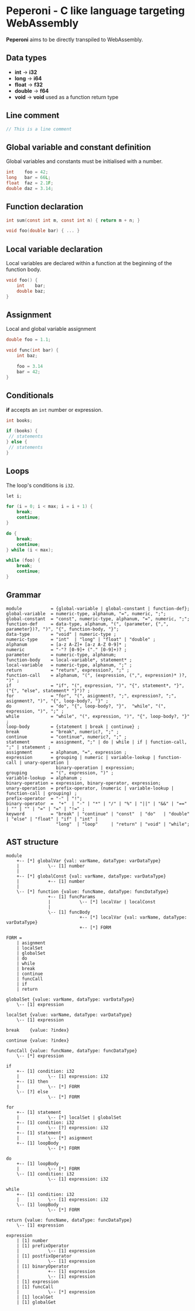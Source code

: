 # Peperoni - C like language targeting WebAssembly

**Peperoni** aims to be directly transpiled to WebAssembly.

## Data types
  * **int**    -> **i32**
  * **long**   -> **i64**
  * **float**  -> **f32**
  * **double** -> **f64**
  * **void**   -> **void** used as a function return type

## Line comment

```c
// This is a line comment
```

## Global variable and constant definition

Global variables and constants must be initialised with a number.

```c
int    foo = 42;
long   bar = 66L;
float  faz = 2.1F;
double daz = 3.14;
``` 

## Function declaration

```c
int sum(const int m, const int n) { return m + n; }

void foo(double bar) { ... }
```

## Local variable declaration

Local variables are declared within a function at the beginning of the function body.

```c
void foo() {
    int    bar;
    double baz;
}
``` 

## Assignment

Local and global variable assignment

```c
double foo = 1.1;

void func(int bar) {
    int baz;

    foo = 3.14
    bar = 42;
}
```

## Conditionals

**if** accepts an `int` number or expression.

```c
int books;

if (books) {
 // statements
} else {
 // statements
}
```

## Loops

The loop's conditions is `i32`. 

```c
let i;

for (i = 0; i < max; i = i + 1) {
    break;
    continue;
}

do {
    break;
    continue;
} while (i < max);

while (foo) {
    break;
    continue;
}

```

## Grammar

```ebnf
module           = {global-variable | global-constant | function-def};
global-variable  = numeric-type, alphanum, "=", numeric, ";";
global-constant  = "const", numeric-type, alphanum, "=", numeric, ";";
function-def     = data-type, alphanum, "(", (parameter, {",", parameter})?, ")", "{", function-body, "}";
data-type        = "void" | numeric-type ;
numeric-type     = "int"  | "long" | "float" | "double" ;
alphanum         = [a-z A-Z]+ [a-z A-Z 0-9]* ;
numeric          = "-"? [0-9]+ ("." [0-9]+)? ;
parameter        = numeric-type, alphanum;
function-body    = local-variable*, statement* ;
local-variable   = numeric-type, alphanum, ";" ;
return           = "return", expression?, ";" ;
function-call    = alphanum, "(", (expression, (",", expression)* )?, ")" ;
if               = "if", "(", expression, ")", "{", statement*, "}", ("{", "else", statement* "}")? ;
for              = "for", "(", asignment?, ";", expression?, ";", asignment?, ")", "{", loop-body?, "}" ;
do               = "do", "{", loop-body?, "}",  "while", "(", expression, ")", ";" ;
while            = "while", "(", expression, ")", "{", loop-body?, "}" ;
loop-body        = {statement | break | continue} ;
break            = "break", numeric?, ";" ;
continue         = "continue", numeric?, ";" ;
statement        = assignment, ";" | do | while | if | function-call, ";" | statement ;
assignment       = alphanum, "=", expression ;
expression       = grouping | numeric | variable-lookup | function-call | unary-operation |
                   binary-operation | expression;
grouping         = "(", expression, ")" ;
variable-lookup  = alphanum	;
binary-operation = expression, binary-operator, expression;
unary-operation  = prefix-operator, (numeric | variable-lookup | function-call | grouping) ;
prefix-operator  = "-" | "!";
binary-operator  =  "+"  | "-" | "*" | "/" | "%" | "||" | "&&" | "==" | "" | "" | "=" | "=" | "!=" ;
keyword          = "break" | "continue" | "const"  | "do"   | "double" | "else" | "float" | "if" | "int" |
                   "long"  | "loop"     | "return" | "void" | "while";
```

## AST structure

```
module
    +-- [*] globalVar {val: varName, dataType: varDataType}
    |           \-- [1] number
    |
    +-- [*] globalConst {val: varName, dataType: varDataType}
    |           +-- [1] number
    |
    \-- [*] function {value: funcName, dataType: funcDataType}
                +-- [1] funcParams
                |           \-- [*] localVar | localConst
                |
                \-- [1] funcBody
                            +-- [*] localVar {val: varName, dataType: varDataType}
                            +-- [*] FORM 

FORM =
    | asignment
    | localSet
    | globalSet
    | do
    | while
    | break
    | continue
    | funcCall
    | if
    | return

globalSet {value: varName, dataType: varDataType}
    \-- [1] expression

localSet {value: varName, dataType: varDataType}
    \-- [1] expression

break    {value: ?index}

continue {value: ?index}

funcCall {value: funcName, dataType: funcDataType}
    \-- [*] expression

if
    +-- [1] condition: i32
    |           \-- [1] expression: i32
    +-- [1] then
    |           \-- [*] FORM
    \-- [?] else
                \-- [*] FORM

for
    +-- [1] statement
    |           \-- [*] localSet | globalSet
    +-- [1] condition: i32
    |           \-- [?] expression: i32
    +-- [1] statement
    |           \-- [*] asignment
    +-- [1] loopBody
                \-- [*] FORM

do
    +-- [1] loopBody
    |           \-- [*] FORM
    \-- [1] condition: i32
                \-- [1] expression: i32

while
    +-- [1] condition: i32
    |           \-- [1] expression: i32
    \-- [1] loopBody
                \-- [*] FORM

return {value: funcName, dataType: funcDataType}
    \-- [1] expression

expression
    | [1] number
    | [1] prefixOperator
    |           \-- [1] expression
    | [1] postfixOperator
    |           \-- [1] expression
    | [1] binaryOperator
    |           +-- [1] expression
    |           \-- [1] expression
    | [1] expression
    | [1] funcCall
    |           \-- [*] expression
    | [1] localGet
    | [1] globalGet
```
